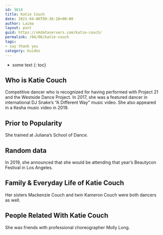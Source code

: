 ```yaml
---
id: 3614
title: Katie Couch
date: 2021-04-06T09:36:10+00:00
author: Laima
layout: post
guid: https://ukdataservers.com/katie-couch/
permalink: /04/06/katie-couch
tags:
- say thank you
category: Guides
---
```


* some text
{: toc}


## Who is Katie Couch
                  
                  
                  
Competitive dancer who is recognized for having performed with Project 21 and the Westside Dance Project. In 2017, she was a featured dancer in international DJ Snake&#8217;s &#8220;A Different Way&#8221; music video. She also appeared in a Kesha music video in 2019. 
                  
              
            
              
            
                
                
                
## Prior to Popularity
                  
                  
                  
She trained at Juliana&#8217;s School of Dance.
                  
              
            
              
            
                
                
                
## Random data
                  
                  
                  
In 2019, she announced that she would be attending that year&#8217;s Beautycon Festival in Los Angeles. 
                  
              
            
              
            
                
                
                
## Family & Everyday Life of Katie Couch
                  
                  
                  
Her sisters Mackenzie Couch and twin Kameron Couch were both dancers as well.
                  
              
            
              
            
                
                
                
## People Related With Katie Couch
                  
                  
                  
She was friends with professional choreographer Molly Long. 
                  
              
            
              
            
                
              
            
              
              
            
            
              
            
          
          
          